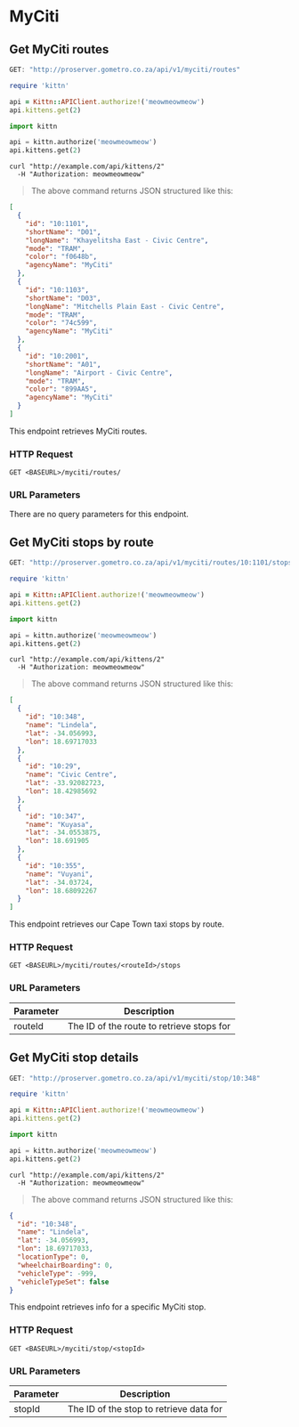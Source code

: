 # MyCiti

## Get MyCiti routes

```javascript
GET: "http://proserver.gometro.co.za/api/v1/myciti/routes"
```

```ruby
require 'kittn'

api = Kittn::APIClient.authorize!('meowmeowmeow')
api.kittens.get(2)
```

```python
import kittn

api = kittn.authorize('meowmeowmeow')
api.kittens.get(2)
```

```shell
curl "http://example.com/api/kittens/2"
  -H "Authorization: meowmeowmeow"
```

> The above command returns JSON structured like this:

```json
[
  {
    "id": "10:1101",
    "shortName": "D01",
    "longName": "Khayelitsha East - Civic Centre",
    "mode": "TRAM",
    "color": "f0648b",
    "agencyName": "MyCiti"
  },
  {
    "id": "10:1103",
    "shortName": "D03",
    "longName": "Mitchells Plain East - Civic Centre",
    "mode": "TRAM",
    "color": "74c599",
    "agencyName": "MyCiti"
  },
  {
    "id": "10:2001",
    "shortName": "A01",
    "longName": "Airport - Civic Centre",
    "mode": "TRAM",
    "color": "899AA5",
    "agencyName": "MyCiti"
  }
]
```

This endpoint retrieves MyCiti routes.


### HTTP Request

`GET <BASEURL>/myciti/routes/`

### URL Parameters

There are no query parameters for this endpoint.

## Get MyCiti stops by route

```javascript
GET: "http://proserver.gometro.co.za/api/v1/myciti/routes/10:1101/stops"
```

```ruby
require 'kittn'

api = Kittn::APIClient.authorize!('meowmeowmeow')
api.kittens.get(2)
```

```python
import kittn

api = kittn.authorize('meowmeowmeow')
api.kittens.get(2)
```

```shell
curl "http://example.com/api/kittens/2"
  -H "Authorization: meowmeowmeow"
```

> The above command returns JSON structured like this:

```json
[
  {
    "id": "10:348",
    "name": "Lindela",
    "lat": -34.056993,
    "lon": 18.69717033
  },
  {
    "id": "10:29",
    "name": "Civic Centre",
    "lat": -33.92082723,
    "lon": 18.42985692
  },
  {
    "id": "10:347",
    "name": "Kuyasa",
    "lat": -34.0553875,
    "lon": 18.691905
  },
  {
    "id": "10:355",
    "name": "Vuyani",
    "lat": -34.03724,
    "lon": 18.68092267
  }
]
```

This endpoint retrieves our Cape Town taxi stops by route.


### HTTP Request

`GET <BASEURL>/myciti/routes/<routeId>/stops`


### URL Parameters

Parameter | Description
--------- | -----------
routeId | The ID of the route to retrieve stops for

## Get MyCiti stop details

```javascript
GET: "http://proserver.gometro.co.za/api/v1/myciti/stop/10:348"
```

```ruby
require 'kittn'

api = Kittn::APIClient.authorize!('meowmeowmeow')
api.kittens.get(2)
```

```python
import kittn

api = kittn.authorize('meowmeowmeow')
api.kittens.get(2)
```

```shell
curl "http://example.com/api/kittens/2"
  -H "Authorization: meowmeowmeow"
```

> The above command returns JSON structured like this:

```json
{
  "id": "10:348",
  "name": "Lindela",
  "lat": -34.056993,
  "lon": 18.69717033,
  "locationType": 0,
  "wheelchairBoarding": 0,
  "vehicleType": -999,
  "vehicleTypeSet": false
}
```
This endpoint retrieves info for a specific MyCiti stop.



### HTTP Request

`GET <BASEURL>/myciti/stop/<stopId>`

### URL Parameters

Parameter | Description
--------- | -----------
stopId | The ID of the stop to retrieve data for
